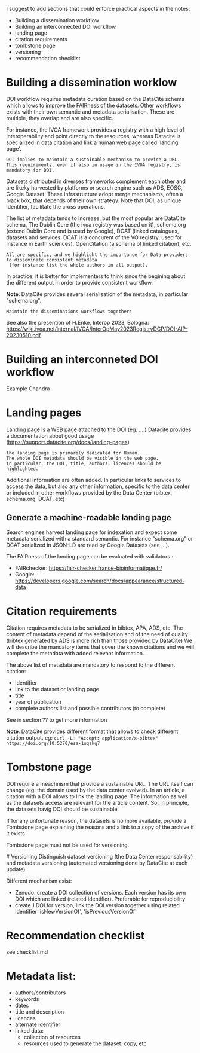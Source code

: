 I suggest to add sections that could enforce practical aspects in the notes:

- Building a dissemination workflow
- Building an interconnected DOI workflow
- landing page
- citation requirements
- tombstone page
- versioning
- recommendation checklist

# Building a dissemination worklow
DOI workflow requires metadata curation based on the DataCite schema which allows to improve the FAIRness of the datasets. Other workflows exists with their own semantic and metadata serialisation. These are multiple, they overlap and are also specific.

For instance, the IVOA framework provides a registry with a high level  of interoperability and point directly to the resources, whereas Datacite is specialized in data citation and link a human web page called 'landing page'.

```
DOI implies to maintain a sustainable mechanism to provide a URL. 
This requirements, even if also in usage in the IVOA registry, is mandatory for DOI.
```

Datasets distributed in diverses frameworks complement each other and are likeky harvested by platforms or search engine such as ADS, EOSC, Google Dataset. These infrastructure adopt merge mechanisms, often a black box, that depends of their own strategy. Note that DOI, as unique identifier, facilitate the cross operations.

The list of metadata tends to increase, but the most popular are DataCite schema, The Dublin Core (the ivoa registry was based on it), schema.org (extend Dublin Core and is used by Google), DCAT (linked catalogues, datasets and services. DCAT is a concurent of the VO registry, used for instance in Earth sciences), OpenCitation (a schema of linked citation),  etc.

```
All are specific, and we highlight the importance for Data providers to disseminate consistent metadata
 (for instance list the whole authors in all output).
```

In practice, it is better for implementers to think since the begining about the different output in order to provide consistent workflow.

**Note**: DataCite provides several serialisation of the metadata, in particular "schema.org".

```
Maintain the disseminations workflows togethers
```
See also the presention of H.Enke, Interop 2023, Bologna: https://wiki.ivoa.net/internal/IVOA/InterOpMay2023RegistryDCP/DOI-AIP-20230510.pdf

# Building an interconneted DOI workflow
Example Chandra

# Landing pages
Landing page is a WEB page attached to the DOI (eg: ....)
Datacite provides a documentation about good usage (https://support.datacite.org/docs/landing-pages)

```
the landing page is primarily dedicated for Human. 
The whole DOI metadata should be visible in the web page. 
In particular, the DOI, title, authors, licences should be highlighted.
```

Additional information are often added. In particular links to services to access the data, but also any other information, specific to the data center or included in other workflows provided by the Data Center (bibtex, schema.org, DCAT, etc)

## Generate a machine-readable landing page
Search engines harvest landing page for indexation and expect some metadata serialized with a standard semantic.
For instance "schema.org" or DCAT serialized in JSON-LD are read by Google Datasets (see ...). 

The FAIRness of the landing page can be evaluated with validators :

- FAIRchecker: https://fair-checker.france-bioinformatique.fr/
- Google: https://developers.google.com/search/docs/appearance/structured-data

# Citation requirements
Citation requires metadata to be serialized in bibtex, APA, ADS, etc.
The content of metadata depend of the serialisation and of the need of quality (bibtex generated by ADS is more rich than those provided by DataCite)
We will describe the mandatory items that cover the known citations and we will complete the metadata with added relevant information.

The above list of metadata are mandatory to respond to the different citation:
- identifier
- link to the dataset or landing page
- title
- year of publication
- complete authors list and possible contributors
(to complete)

See in section ?? to get more information

**Note**: DataCite provides different format that allows to check different citation output. 
eg: ```curl -LH "Accept: application/x-bibtex" https://doi.org/10.5270/esa-1ugzkg7```

# Tombstone page
DOI require a meachnism that provide a sustainable URL. The URL itself can change (eg: the domain used by the data center evolved).
In an article, a citation with a DOI allows to link the landing page. The information as well as the datasets access are relevant for the article content. So, in principle, the datasets havig DOI should be sustainable. 


If for any unfortunate reason, the datasets is no more available, provide a Tombstone page explaining the reasons and a link to a copy of the archive if it exists.

Tombstone page must not be used for versioning.

# Versioning
Distinguish dataset versioning (the Data Center responsability) and metadata versioning (automated versioning done by DataCite at each update)

Different mechanism exist:
- Zenodo: create a DOI collection of versions. Each version has its own DOI which are linked (related identifier).
  Preferable for reproducibility
- create 1 DOI for version, link the DOI version together using related identifier 'isNewVersionOf', 'isPreviousVersionOf'

# Recommendation checklist
see checklist.md


# Metadata list:
- authors/contributors
- keywords
- dates
- title and description
- licences
- alternate identifier
- linked data:
  - collection of resources
  - resources used to generate the dataset: copy, etc

